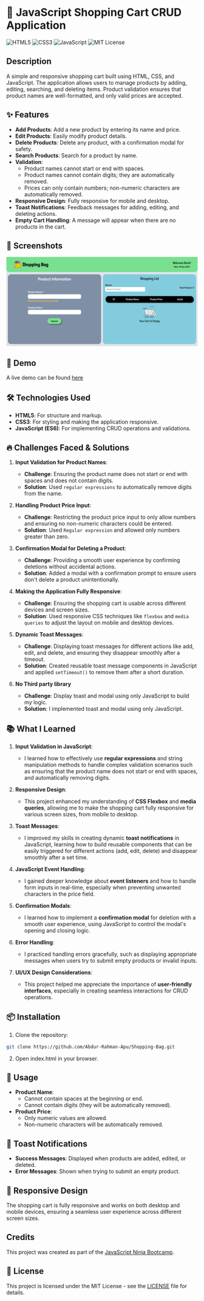 # 🛒 JavaScript Shopping Cart CRUD Application

![HTML5](https://img.shields.io/badge/HTML5-orange?style=for-the-badge&logo=html5)
![CSS3](https://img.shields.io/badge/CSS3-blue?style=for-the-badge&logo=css3)
![JavaScript](https://img.shields.io/badge/JavaScript-yellow?style=for-the-badge&logo=javascript)
![MIT License](https://img.shields.io/badge/License-MIT-green?style=for-the-badge)

## Description

A simple and responsive shopping cart built using HTML, CSS, and JavaScript. The application allows users to manage products by adding, editing, searching, and deleting items. Product validation ensures that product names are well-formatted, and only valid prices are accepted.

## ✨ Features

- <b>Add Products</b>: Add a new product by entering its name and price.
- <b>Edit Products</b>: Easily modify product details.
- <b>Delete Products</b>: Delete any product, with a confirmation modal for safety.
- <b>Search Products</b>: Search for a product by name.
- <b>Validation</b>:
  - Product names cannot start or end with spaces.
  - Product names cannot contain digits; they are automatically removed.
  - Prices can only contain numbers; non-numeric characters are automatically removed.
- <b>Responsive Design</b>: Fully responsive for mobile and desktop.
- <b>Toast Notifications</b>: Feedback messages for adding, editing, and deleting actions.
- <b>Empty Cart Handling</b>: A message will appear when there are no products in the cart.

## 📸 Screenshots

![Home page](./assets/screenshots/home.png)

## 🚀 Demo

A live demo can be found [here](https://abdur-rahman-apu.github.io/Shopping-Bag/)

## 🛠️ Technologies Used

- <b>HTML5</b>: For structure and markup.
- <b>CSS3</b>: For styling and making the application responsive.
- <b>JavaScript (ES6)</b>: For implementing CRUD operations and validations.

## 🔥 Challenges Faced & Solutions

1. **Input Validation for Product Names**:

   - **Challenge**: Ensuring the product name does not start or end with spaces and does not contain digits.
   - **Solution**: Used `regular expressions` to automatically remove digits from the name.

2. **Handling Product Price Input**:

   - **Challenge**: Restricting the product price input to only allow numbers and ensuring no non-numeric characters could be entered.
   - **Solution**: Used `Regular expression` and allowed only numbers greater than zero.

3. **Confirmation Modal for Deleting a Product**:

   - **Challenge**: Providing a smooth user experience by confirming deletions without accidental actions.
   - **Solution**: Added a modal with a confirmation prompt to ensure users don't delete a product unintentionally.

4. **Making the Application Fully Responsive**:

   - **Challenge**: Ensuring the shopping cart is usable across different devices and screen sizes.
   - **Solution**: Used responsive CSS techniques like `flexbox` and `media queries` to adjust the layout on mobile and desktop devices.

5. **Dynamic Toast Messages**:

   - **Challenge**: Displaying toast messages for different actions like add, edit, and delete, and ensuring they disappear smoothly after a timeout.
   - **Solution**: Created reusable toast message components in JavaScript and applied `setTimeout()` to remove them after a short duration.

6. **No Third party library**
   - **Challenge**: Display toast and modal using only JavaScript to build my logic.
   - **Solution**: I implemented toast and modal using only JavaScript.

## 📚 What I Learned

1. **Input Validation in JavaScript**:

   - I learned how to effectively use **regular expressions** and string manipulation methods to handle complex validation scenarios such as ensuring that the product name does not start or end with spaces, and automatically removing digits.

2. **Responsive Design**:

   - This project enhanced my understanding of **CSS Flexbox** and **media queries**, allowing me to make the shopping cart fully responsive for various screen sizes, from mobile to desktop.

3. **Toast Messages**:

   - I improved my skills in creating dynamic **toast notifications** in JavaScript, learning how to build reusable components that can be easily triggered for different actions (add, edit, delete) and disappear smoothly after a set time.

4. **JavaScript Event Handling**:

   - I gained deeper knowledge about **event listeners** and how to handle form inputs in real-time, especially when preventing unwanted characters in the price field.

5. **Confirmation Modals**:

   - I learned how to implement a **confirmation modal** for deletion with a smooth user experience, using JavaScript to control the modal's opening and closing logic.

6. **Error Handling**:

   - I practiced handling errors gracefully, such as displaying appropriate messages when users try to submit empty products or invalid inputs.

7. **UI/UX Design Considerations**:
   - This project helped me appreciate the importance of **user-friendly interfaces**, especially in creating seamless interactions for CRUD operations.

## 📦 Installation

1.  Clone the repository:

```bash
git clone https://github.com/Abdur-Rahman-Apu/Shopping-Bag.git
```

2.  Open index.html in your browser.

## 🎯 Usage

- <b>Product Name</b>:
  - Cannot contain spaces at the beginning or end.
  - Cannot contain digits (they will be automatically removed).
- <b>Product Price</b>:
  - Only numeric values are allowed.
  - Non-numeric characters will be automatically removed.

## 🔔 Toast Notifications

- <b>Success Messages</b>: Displayed when products are added, edited, or deleted.
- <b>Error Messages</b>: Shown when trying to submit an empty product.

## 📱 Responsive Design

The shopping cart is fully responsive and works on both desktop and mobile devices, ensuring a seamless user experience across different screen sizes.

## Credits

This project was created as part of the [JavaScript Ninja Bootcamp](https://webdeveloperbd.net/js-bootcamp/).

## 📄 License

This project is licensed under the MIT License - see the [LICENSE](./LICENSE) file for details.

